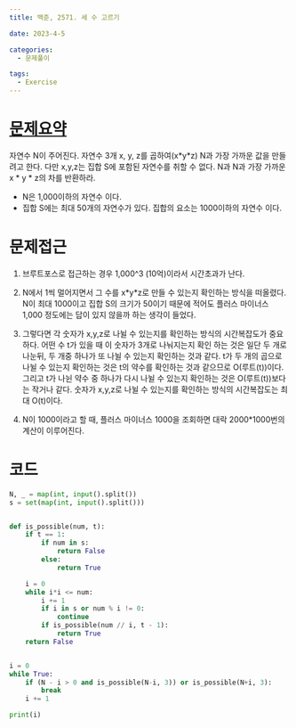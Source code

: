 ```yaml
---
title: 백준, 2571. 세 수 고르기

date: 2023-4-5

categories:
  - 문제풀이

tags:
  - Exercise
---
```


# [문제요약](https://www.acmicpc.net/problem/1503)

자연수 N이 주어진다. 자연수 3개 x, y, z를 곱하여(x\*y\*z) N과 가장 가까운 값을 만들려고 한다. 다만 x,y,z는 집합 S에 포함된 자연수를 취할 수 없다.
N과 N과 가장 가까운 x * y * z의 차를 반환하라.

- N은 1,000이하의 자연수 이다.
- 집합 S에는 최대 50개의 자연수가 있다. 집합의 요소는 1000이하의 자연수 이다.

# 문제접근

1. 브루트포스로 접근하는 경우 1,000^3 (10억)이라서 시간초과가 난다.

2. N에서 1씩 멀어지면서 그 수를 x\*y\*z로 만들 수 있는지 확인하는 방식을 떠올렸다. N이 최대 1000이고 집합 S의 크기가 50이기 때문에 적어도 플러스 마이너스 1,000 정도에는 답이 있지 않을까 하는 생각이 들었다. 

3. 그렇다면 각 숫자가 x,y,z로 나뉠 수 있는지를 확인하는 방식의 시간복잡도가 중요하다. 어떤 수 t가 있을 때 이 숫자가 3개로 나눠지는지 확인 하는 것은 일단 두 개로 나눈뒤, 두 개중 하나가 또 나뉠 수 있는지 확인하는 것과 같다. t가 두 개의 곱으로 나뉠 수 있는지 확인하는 것은 t의 약수를 확인하는 것과 같으므로 O(루트(t))이다. 그리고 t가 나뉜 약수 중 하나가 다시 나뉠 수 있는지 확인하는 것은 O(루트(t))보다는 작거나 같다. 숫자가 x,y,z로 나뉠 수 있는지를 확인하는 방식의 시간복잡도는 최대 O(t)이다.

4. N이 1000이라고 할 때, 플러스 마이너스 1000을 조회하면 대락 2000*1000번의 계산이 이루어진다.

# 코드

```python
N, _ = map(int, input().split())
s = set(map(int, input().split()))


def is_possible(num, t):
    if t == 1:
        if num in s:
            return False
        else:
            return True

    i = 0
    while i*i <= num:
        i += 1
        if i in s or num % i != 0:
            continue
        if is_possible(num // i, t - 1):
            return True
    return False


i = 0
while True:
    if (N - i > 0 and is_possible(N-i, 3)) or is_possible(N+i, 3):
        break
    i += 1

print(i)

```
